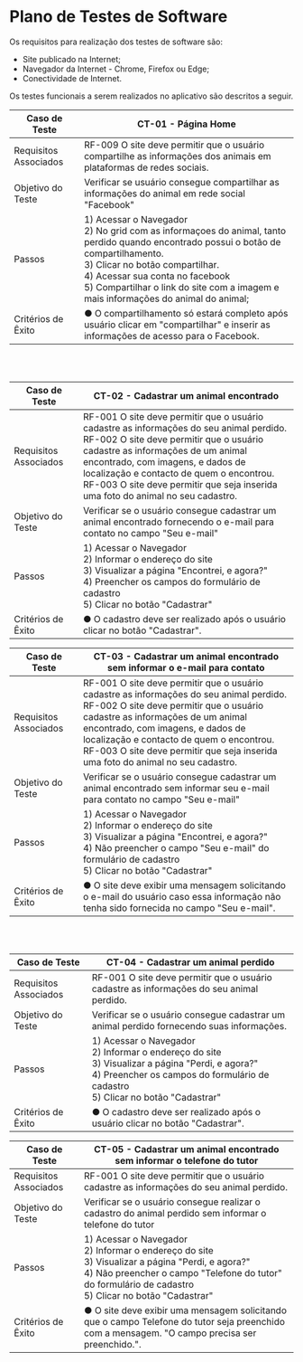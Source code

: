 # Plano de Testes de Software

Os requisitos para realização dos testes de software são:
-	Site publicado na Internet;
-	Navegador da Internet - Chrome, Firefox ou Edge;
-	Conectividade de Internet.

Os testes funcionais a serem realizados no aplicativo são descritos a seguir.

| Caso de Teste  |  CT-01 - Página Home |
| ------------------- | ------------------- |
|  Requisitos Associados |  RF-009 O site deve permitir que o usuário compartilhe as informações dos animais em plataformas de redes sociais.<br>
|  Objetivo do Teste |  Verificar se usuário consegue compartilhar as informações do animal em rede social "Facebook"|
|  Passos | 1) Acessar o Navegador <br> 2) No grid com as informaçoes do animal, tanto perdido quando encontrado possui o botão de compartilhamento. <br>3) Clicar no botão compartilhar. <br>4) Acessar sua conta no facebook <br>5) Compartilhar o link do site com a imagem e mais informações do animal do animal; |
|  Critérios de Êxito |  ● O compartilhamento só estará completo após usuário clicar em "compartilhar" e inserir as informações de acesso para o Facebook.|

<br><br>

| Caso de Teste  |  CT-02 - Cadastrar um animal encontrado  |
| ------------------- | ------------------- |
|  Requisitos Associados |  RF-001 O site deve permitir que o usuário cadastre as informações do seu animal perdido.<br> RF-002 O site deve permitir que o usuário cadastre as informações de um animal encontrado, com imagens, e dados de localização e contacto de quem o encontrou.<br> RF-003 O site deve permitir que seja inserida uma foto do animal no seu cadastro. |
|  Objetivo do Teste |  Verificar se o usuário consegue cadastrar um animal encontrado fornecendo o e-mail para contato no campo "Seu e-mail"|
|  Passos | 1) Acessar o Navegador <br> 2) Informar o endereço do site <br>3) Visualizar a página "Encontrei, e agora?" <br>4) Preencher os campos do formulário de cadastro <br>5) Clicar no botão "Cadastrar" |
|  Critérios de Êxito |  ● O cadastro deve ser realizado após o usuário clicar no botão "Cadastrar".|

| Caso de Teste  |  CT-03 - Cadastrar um animal encontrado sem informar o e-mail para contato  |
| ------------------- | ------------------- |
|  Requisitos Associados |  RF-001 O site deve permitir que o usuário cadastre as informações do seu animal perdido.<br> RF-002 O site deve permitir que o usuário cadastre as informações de um animal encontrado, com imagens, e dados de localização e contacto de quem o encontrou.<br> RF-003 O site deve permitir que seja inserida uma foto do animal no seu cadastro. |
|  Objetivo do Teste |  Verificar se o usuário consegue cadastrar um animal encontrado sem informar seu e-mail para contato no campo "Seu e-mail" |
|  Passos | 1) Acessar o Navegador <br> 2) Informar o endereço do site <br>3) Visualizar a página "Encontrei, e agora?" <br>4) Não preencher o campo "Seu e-mail" do formulário de cadastro <br>5) Clicar no botão "Cadastrar" |
|  Critérios de Êxito |  ● O site deve exibir uma mensagem solicitando o e-mail do usuário caso essa informação não tenha sido fornecida no campo "Seu e-mail".|

<br><br>

| Caso de Teste  |  CT-04 - Cadastrar um animal perdido  |
| ------------------- | ------------------- |
|  Requisitos Associados |  RF-001 O site deve permitir que o usuário cadastre as informações do seu animal perdido.<br> 
|  Objetivo do Teste |  Verificar se o usuário consegue cadastrar um animal perdido fornecendo suas informações.|
|  Passos | 1) Acessar o Navegador <br> 2) Informar o endereço do site <br>3) Visualizar a página "Perdi, e agora?" <br>4) Preencher os campos do formulário de cadastro <br>5) Clicar no botão "Cadastrar" |
|  Critérios de Êxito |  ● O cadastro deve ser realizado após o usuário clicar no botão "Cadastrar".|

| Caso de Teste  |  CT-05 - Cadastrar um animal encontrado sem informar o telefone do tutor  |
| ------------------- | ------------------- |
|  Requisitos Associados |  RF-001 O site deve permitir que o usuário cadastre as informações do seu animal perdido.<br> 
|  Objetivo do Teste |  Verificar se o usuário consegue realizar o cadastro do animal perdido sem informar o telefone do tutor |
|  Passos | 1) Acessar o Navegador <br> 2) Informar o endereço do site <br>3) Visualizar a página "Perdi, e agora?" <br>4) Não preencher o campo "Telefone do tutor" do formulário de cadastro <br>5) Clicar no botão "Cadastrar" |
|  Critérios de Êxito |  ● O site deve exibir uma mensagem solicitando que o campo Telefone do tutor seja preenchido com a mensagem. "O campo precisa ser preenchido.".|


<br><br>
